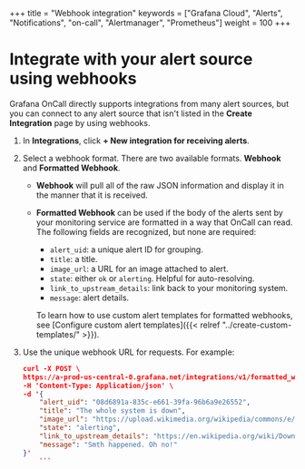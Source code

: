 +++
title = "Webhook integration"
keywords = ["Grafana Cloud", "Alerts", "Notifications", "on-call", "Alertmanager", "Prometheus"]
weight = 100
+++

# Integrate with your alert source using webhooks

Grafana OnCall directly supports integrations from many alert sources, but you can connect to any alert source that isn't listed in the **Create Integration** page by using webhooks.

1. In **Integrations**, click **+ New integration for receiving alerts**.
1. Select a webhook format. 
    There are two available formats. **Webhook** and **Formatted Webhook**.
    * **Webhook** will pull all of the raw JSON information and display it in the manner that it is received.
    * **Formatted Webhook** can be used if the body of the alerts sent by your monitoring service are formatted in a way that OnCall can read. The following fields are recognized, but none are required: 
        * `alert_uid`: a unique alert ID for grouping.
        * `title`: a title.
        * `image_url`: a URL for an image attached to alert.
        * `state`: either `ok` or `alerting`. Helpful for auto-resolving.
        * `link_to_upstream_details`: link back to your monitoring system.
        * `message`: alert details.

        To learn how to use custom alert templates for formatted webhooks, see [Configure custom alert templates]({{< relref "../create-custom-templates/" >}}).

1. Use the unique webhook URL for requests. For example:

    ```json
    curl -X POST \
    https://a-prod-us-central-0.grafana.net/integrations/v1/formatted_webhook/m12xmIjOcgwH74UF8CN4dk0Dh/ \
    -H 'Content-Type: Application/json' \
    -d '{
        "alert_uid": "08d6891a-835c-e661-39fa-96b6a9e26552",
        "title": "The whole system is down",
        "image_url": "https://upload.wikimedia.org/wikipedia/commons/e/ee/Grumpy_Cat_by_Gage_Skidmore.jpg",
        "state": "alerting",
        "link_to_upstream_details": "https://en.wikipedia.org/wiki/Downtime",
        "message": "Smth happened. Oh no!"
    }'
        ```

